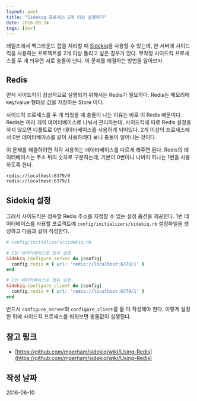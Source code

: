```yaml
---
layout: post
title: "Sidekiq 프로세스 2개 이상 실행하기"
date: 2016-09-24
tags: [dev]
---
```


레일즈에서 백그라운드 잡을 처리할 때 [Sidekiq](https://github.com/mperham/sidekiq)을 사용할 수 있는데, 
한 서버에 사이드킥을 사용하는 프로젝트를 2개 이상 돌리고 싶은 경우가 있다.
무작정 사이드킥 프로세스를 두 개 띄우면 서로 충돌이 난다.
이 문제를 해결하는 방법을 알아보자.

## Redis

먼저 사이드킥이 정상적으로 실행되기 위해서는 Redis가 필요하다.
Redis는 메모리에 key/value 형태로 값을 저장하는 Store 이다.

사이드킥 프로세스를 두 개 띄웠을 때 충돌이 나는 이유는 바로 이 Redis 때문이다.
Redis는 여러 개의 데이터베이스로 나눠서 관리하는데,
사이드킥에 따로 Redis 설정을 하지 않으면 디폴트로 0번 데이터베이스를 사용하게 되어있다.
2개 이상의 프로세스에서 0번 데이터베이스를 같이 사용하려다 보니 충돌이 일어나는 것이다.

이 문제를 해결하려면 각각 사용하는 데이터베이스를 다르게 해주면 된다.
Redis의 데이터베이스는 주소 뒤의 숫자로 구분하는데, 기본이 0번이니 나머지 하나는 1번을 사용하도록 한다.

```
redis://localhost:6379/0
redis://localhost:6379/1
```

## Sidekiq 설정

그래서 사이드킥은 접속할 Redis 주소를 지정할 수 있는 설정 옵션을 제공한다.
1번 데이터베이스를 사용할 프로젝트에 ```config/initializers/sidekiq.rb``` 설정파일을 생성하고
다음과 같이 작성한다.

```ruby
# config/initializers/sidekiq.rb

# 1번 데이터베이스로 접속 설정
Sidekiq.configure_server do |config|
  config.redis = { url: 'redis://localhost:6379/1' }
end

# 1번 데이터베이스로 접속 설정
Sidekiq.configure_client do |config|
  config.redis = { url: 'redis://localhost:6379/1' }
end
```

반드시 ```configure_server```와 ```configure_client```를 둘 다 작성해야 한다.
이렇게 설정한 뒤에 사이드킥 프로세스를 띄워보면 충돌없이 실행된다.

## 참고 링크

* [https://github.com/mperham/sidekiq/wiki/Using-Redis](https://github.com/mperham/sidekiq/wiki/Using-Redis)

## 작성 날짜

2016-06-10
